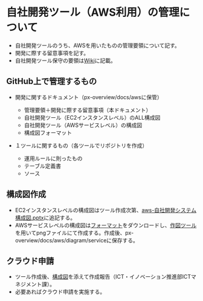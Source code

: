 # 自社開発ツール（AWS利用）の管理について

* 自社開発ツールのうち、AWSを用いたものの管理要領について記す。
* 開発に際する留意事項を記す。
* 自社開発ツール保守の要領は<a href="https://primeweb1.backlog.jp/alias/wiki/1074830458" target="_blank">Wiki</a>に記載。

## GitHub上で管理するもの

* 開発に関するドキュメント（px-overview/docs/awsに保管）

  * 管理要領＋開発に際する留意事項（本ドキュメント）
  * 自社開発ツール（EC2インスタンスレベル）のALL構成図
  * 自社開発ツール（AWSサービスレベル）の構成図
  * 構成図フォーマット

* １ツールに関するもの（各ツールでリポジトリを作成）
  * 運用ルールに則ったもの
  * テーブル定義書
  * ソース


## 構成図作成

* EC2インスタンスレベルの構成図はツール作成次第、<a href="https://px-develop.github.io/px-overview/aws/diagram/ec2instance/aws-自社開発システム構成図.pptx" target="_blank">aws-自社開発システム構成図.pptx</a>に追記する。
* AWSサービスレベルの構成図は<a href="https://px-develop.github.io/px-overview/aws/diagram/service/FMT/aws-diagram.drawio" target="_blank">フォーマット</a>をダウンロードし、<a href="https://app.diagrams.net/" target="_blank">作図ツール</a>を用いてpngファイルにて作成する。作成後、px-overview/docs/aws/diagram/serviceに保存する。

## クラウド申請

* ツール作成後、<a href="https://px-develop.github.io/px-overview/aws/diagram/ec2instance/aws-自社開発システム構成図.pptx" target="_blank">構成図</a>を添えて作成報告（ICT・イノベーション推進部ICTマネジメント課）。
* 必要あればクラウド申請を実施する。
